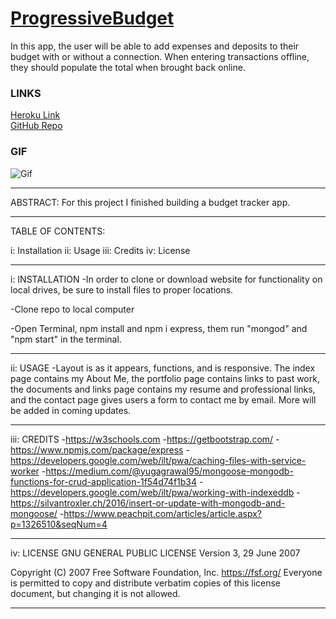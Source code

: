 # [ProgressiveBudget](http://protected-beyond-52173.herokuapp.com/)
In this app, the user will be able to add expenses and deposits to their budget with or without a connection. When entering transactions offline, they should populate the total when brought back online.

### LINKS
[Heroku Link](http://protected-beyond-52173.herokuapp.com/)
<br>
[GitHub Repo](https://github.com/asuleigh/ProgressiveBudget)

### GIF
![Gif](budgetGIF.gif)

<hr>

ABSTRACT: For this project I finished building a budget tracker app.

<hr>

TABLE OF CONTENTS:

i: Installation
ii: Usage
iii: Credits
iv: License

<hr>

i: INSTALLATION
-In order to clone or download website for functionality on local drives, be sure to install files to proper locations.

-Clone repo to local computer

-Open Terminal, npm install and npm i express, them run "mongod" and "npm start" in the terminal.

<hr>

ii: USAGE
-Layout is as it appears, functions, and is responsive. The index page contains my About Me, the portfolio page contains links to past work, the documents and links page contains my resume and professional links, and the contact page gives users a form to contact me by email. More will be added in coming updates.

<hr>

iii: CREDITS
-https://w3schools.com
-https://getbootstrap.com/
-https://www.npmjs.com/package/express
-https://developers.google.com/web/ilt/pwa/caching-files-with-service-worker
-https://medium.com/@yugagrawal95/mongoose-mongodb-functions-for-crud-application-1f54d74f1b34
-https://developers.google.com/web/ilt/pwa/working-with-indexeddb
-https://silvantroxler.ch/2016/insert-or-update-with-mongodb-and-mongoose/
-https://www.peachpit.com/articles/article.aspx?p=1326510&seqNum=4

<hr>

iv: LICENSE
GNU GENERAL PUBLIC LICENSE
Version 3, 29 June 2007

 Copyright (C) 2007 Free Software Foundation, Inc. <https://fsf.org/>
 Everyone is permitted to copy and distribute verbatim copies
 of this license document, but changing it is not allowed.

 <hr>
